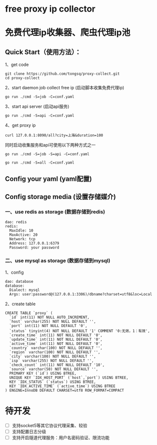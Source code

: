 # free proxy ip collector

# 免费代理ip收集器、爬虫代理ip池

## Quick Start（使用方法）：

1、get code

    git clone https://github.com/tongsq/proxy-collect.git
    cd proxy-collect
2、start daemon job collect free ip (启动脚本收集免费代理ip)

    go run ./cmd -S=job -C=conf.yaml
3、start api server (启动api服务)

    go run ./cmd -S=api -C=conf.yaml
4、get proxy ip

    curl 127.0.0.1:8090/all?city=上海&duration=100

同时启动收集服务和api可使用以下两种方式之一

    go run ./cmd -S=job -S=api -C=conf.yaml

    go run ./cmd -S=all -C=conf.yaml

## Config your yaml (yaml配置)
## Config storage media (设置存储媒介)
### 一、use redis as storage (数据存储到redis)
    
    dao: redis
    redis:
      MaxIdle: 10
      MaxActive: 20
      Network: tcp
      Address: 127.0.0.1:6379
      Password: your password
      
### 二、use mysql as storage (数据存储到mysql)

1、config

    dao: database
    database:
      Dialect: mysql
      Args: user:password@(127.0.0.1:3306)/dbname?charset=utf8&loc=Local
    
2、create table

    CREATE TABLE `proxy` (
      `id` int(11) NOT NULL AUTO_INCREMENT,
      `host` varchar(255) NOT NULL DEFAULT '',
      `port` int(11) NOT NULL DEFAULT '0',
      `status` tinyint(4) NOT NULL DEFAULT '1' COMMENT '0:无效，1：有效',
      `create_time` int(11) NOT NULL DEFAULT '0',
      `update_time` int(11) NOT NULL DEFAULT '0',
      `active_time` int(11) NOT NULL DEFAULT '0',
      `country` varchar(100) NOT NULL DEFAULT '',
      `region` varchar(100) NOT NULL DEFAULT '',
      `city` varchar(100) NOT NULL DEFAULT '',
      `isp` varchar(255) NOT NULL DEFAULT '',
      `check_count` int(11) NOT NULL DEFAULT '10',
      `source` varchar(50) NOT NULL DEFAULT '',
      PRIMARY KEY (`id`) USING BTREE,
      UNIQUE KEY `IDX_HOST_PORT` (`host`,`port`) USING BTREE,
      KEY `IDX_STATUS` (`status`) USING BTREE,
      KEY `IDX_ACTIVE_TIME` (`active_time`) USING BTREE
    ) ENGINE=InnoDB DEFAULT CHARSET=utf8 ROW_FORMAT=COMPACT

# 待开发
- [ ] 支持socket5等其它协议代理采集、较验
- [ ] 支持配置日志分级
- [ ] 支持开启隧道代理服务：用户名密码验证、限流功能
